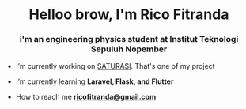 <h1 align="center">Helloo brow, I'm Rico Fitranda</h1>
<h3 align="center">i'm an engineering physics student at Institut Teknologi Sepuluh Nopember</h3>

-  I’m currently working on [SATURASI](https://github.com/eidolon1302/saturasi-web). That's one of my project

-  I’m currently learning **Laravel, Flask, and Flutter**

-  How to reach me **ricofitranda@gmail.com**
